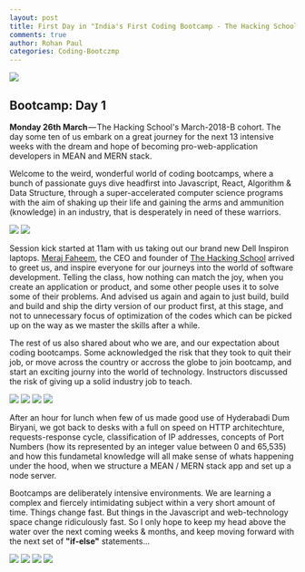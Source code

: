 ```yaml
---
layout: post
title: First Day in "India's First Coding Bootcamp - The Hacking School - Hyderabad"
comments: true
author: Rohan Paul
categories: Coding-Bootczmp
---
```

<img src="/images/fulls/Promises-in-JavaScript.jpeg" class="fit image">


## Bootcamp: Day 1

**Monday 26th March** — The Hacking School's March-2018-B cohort. The day some ten of us embark on a great journey for the next 13 intensive weeks with the dream and hope of becoming pro-web-application developers in MEAN and MERN stack.

Welcome to the weird, wonderful world of coding bootcamps, where a bunch of passionate guys dive headfirst into Javascript, React, Algorithm & Data Structure, through a super-accelerated computer science programs with the aim of shaking up their life and gaining the arms and ammunition (knowledge) in an industry, that is desperately in need of these warriors.

<img src="/images/fulls//bootcamp-day-1/13.jpg" class="fit image">

<img src="/images/fulls//bootcamp-day-1/3.jpg" class="fit image">


Session kick started at 11am with us taking out our brand new Dell Inspiron laptops. [Meraj Faheem](https://www.linkedin.com/in/merajf/), the CEO and founder of [The Hacking School](http://thehackingschool.com/) arrived to greet us, and inspire everyone for our journeys into the world of software development. Telling the class, how nothing can match the joy, when you create an application or product, and some other people uses it to solve some of their problems. And advised us again and again to just build, build and build and ship the dirty version of our product first, at this stage, and not to unnecessary focus of optimization of the codes which can be picked up on the way as we master the skills after a while.

The rest of us also shared about who we are, and our expectation about coding bootcamps. Some acknowledged the risk that they took to quit their job, or move across the country or accross the globe to join bootcamp, and start an exciting journy into the world of technology. Instructors discussed the risk of giving up a solid industry job to teach. 

<img src="/images/fulls//bootcamp-day-1/4.jpg" class="fit image">

<img src="/images/fulls//bootcamp-day-1/5.jpg" class="fit image">

<img src="/images/fulls//bootcamp-day-1/6.jpg" class="fit image">

<img src="/images/fulls//bootcamp-day-1/7.jpg" class="fit image">


After an hour for lunch when few of us made good use of Hyderabadi Dum Biryani, we got back to desks with a full on speed on HTTP architechture, requests-response cycle, classification of IP addresses, concepts of Port Numbers (how its represented by an integer value between 0 and 65,535) and how this fundametal knowledge will all make sense of whats happening under the hood, when we structure a MEAN / MERN stack app and set up a node server.

Bootcamps are deliberately intensive environments. We are learning a complex and fiercely intimidating subject within a very short amount of time. Things change fast. But things in the Javascript and web-technology space change ridiculously fast. So I only hope to keep my head above the water over the next coming weeks & months, and keep moving forward with the next set of **"if-else"** statements...

<img src="/images/fulls//bootcamp-day-1/8.jpg" class="fit image">

<img src="/images/fulls//bootcamp-day-1/10.jpg" class="fit image">

<img src="/images/fulls//bootcamp-day-1/11.jpg" class="fit image">

<img src="/images/fulls//bootcamp-day-1/12.jpg" class="fit image">


	